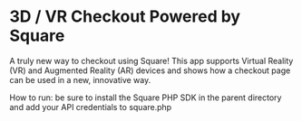 # 3D / VR Checkout Powered by Square

A truly new way to checkout using Square! This app supports Virtual Reality (VR) and Augmented Reality (AR) devices and shows how a checkout page can be used in a new, innovative way. 

How to run: be sure to install the Square PHP SDK in the parent directory and add your API credentials to square.php